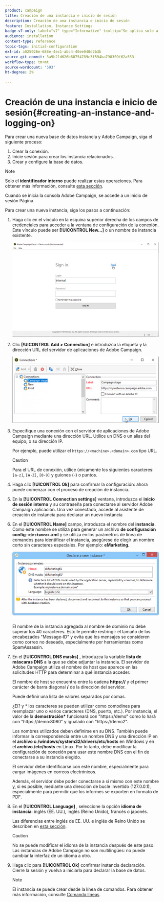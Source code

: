 ```yaml
---
product: campaign
title: Creación de una instancia e inicio de sesión
description: Creación de una instancia e inicio de sesión
feature: Installation, Instance Settings
badge-v7-only: label="v7" type="Informative" tooltip="Se aplica solo a Campaign Classic v7"
audience: installation
content-type: reference
topic-tags: initial-configuration
exl-id: a025026e-688e-4ec1-abc4-40ee040d2b3b
source-git-commit: 3a9b21d626b60754789c3f594ba798309f62a553
workflow-type: tm+mt
source-wordcount: '593'
ht-degree: 2%

---
```


# Creación de una instancia e inicio de sesión{#creating-an-instance-and-logging-on}



Para crear una nueva base de datos instancia y Adobe Campaign, siga el siguiente proceso:

1. Crear la conexión.
1. Inicie sesión para crear los instancia relacionados.
1. Crear y configure la base de datos.

>[!NOTE]
>
>Solo el **identificador interno** puede realizar estas operaciones. Para obtener más información, consulte [esta sección](../../installation/using/configuring-campaign-server.md#internal-identifier).

Cuando se inicia la consola Adobe Campaign, se accede a un inicio de sesión Página.

Para crear una nueva instancia, siga los pasos a continuación:

1. Haga clic en el vínculo en la esquina superior derecha de los campos de credenciales para acceder a la ventana de configuración de la conexión. Este vínculo puede ser **[!UICONTROL New...]** o un nombre de instancia existente.

   ![](assets/s_ncs_install_define_connection_01.png)

1. Clic **[!UICONTROL Add > Connection]** e introduzca la etiqueta y la dirección URL del servidor de aplicaciones de Adobe Campaign.

   ![](assets/s_ncs_install_define_connection_02.png)

1. Especifique una conexión con el servidor de aplicaciones de Adobe Campaign mediante una dirección URL. Utilice un DNS o un alias del equipo, o su dirección IP.

   Por ejemplo, puede utilizar el `https://<machine>.<domain>.com` tipo URL.

   >[!CAUTION]
   >
   >Para el URL de conexión, utilice únicamente los siguientes caracteres: `[a-z]`, `[A-Z]`, `[0-9]` y guiones (-) o puntos.

1. Haga clic **[!UICONTROL Ok]** para confirmar la configuración: ahora puede comenzar con el proceso de creación de instancia.
1. En la **[!UICONTROL Connection settings]** ventana, introduzca el **inicio de sesión interno** y su contraseña para conectarse al servidor Adobe Campaign aplicación. Una vez conectado, accede al asistente de creación de instancia para declarar un nuevo instancia
1. En el **[!UICONTROL Name]** campo, introduzca el nombre del **instancia**. Como este nombre se utiliza para generar un archivo **de configuración config-`<instance>`.xml** y se utiliza en los parámetros de línea de comandos para identificar el instancia, asegúrese de elegir un nombre corto sin caracteres especiales. Por ejemplo: **eMarketing**.

   ![](assets/s_ncs_install_create_instance.png)

   El nombre de la instancia agregada al nombre de dominio no debe superar los 40 caracteres. Esto le permite restringir el tamaño de los encabezados &quot;Message-ID&quot; y evita que los mensajes se consideren como correo no deseado, especialmente por herramientas como SpamAssassin.

1. En el **[!UICONTROL DNS masks]** , introduzca la variable **lista de máscaras DNS** a la que se debe adjuntar la instancia. El servidor de Adobe Campaign utiliza el nombre de host que aparece en las solicitudes HTTP para determinar a qué instancia acceder.

   El nombre de host se encuentra entre la cadena **https://** y el primer carácter de barra diagonal **/** de la dirección del servidor.

   Puede definir una lista de valores separados por comas.

   ¿El? y &#42; los caracteres se pueden utilizar como comodines para reemplazar uno o varios caracteres (DNS, puerto, etc.). Por instancia, el valor de la **demostración&#42;** funcionará con &quot;https://demo&quot; como lo hará con &quot;https://demo:8080&quot; y igualado con &quot;https://demo2&quot;.

   Los nombres utilizados deben definirse en su DNS. También puede informar la correspondencia entre un nombre DNS y una dirección IP en el **archivo c:/windows/system32/drivers/etc/hosts** en Windows y en el **archivo /etc/hosts** en Linux. Por lo tanto, debe modificar la configuración de conexión para usar este nombre DNS con el fin de conectarse a su instancia elegido.

   El servidor debe identificarse con este nombre, especialmente para cargar imágenes en correos electrónicos.

   Además, el servidor debe poder conectarse a sí mismo con este nombre y, si es posible, mediante una dirección de bucle invertido (127.0.0.1), especialmente para permitir que los informes se exporten en formato de PDF.

1. En el **[!UICONTROL Language]** , seleccione la opción **idioma de instancia**: inglés (EE. UU.), inglés (Reino Unido), francés o japonés.

   Las diferencias entre inglés de EE. UU. e inglés de Reino Unido se describen en [esta sección](../../platform/using/adobe-campaign-workspace.md#date-and-time).

   >[!CAUTION]
   >
   >No se puede modificar el idioma de la instancia después de este paso. Las instancias de Adobe Campaign no son multilingües: no puede cambiar la interfaz de un idioma a otro.

1. Haga clic para **[!UICONTROL Ok]** confirmar instancia declaración. Cierre la sesión y vuelva a iniciarla para declarar la base de datos.

   >[!NOTE]
   >
   >El instancia se puede crear desde la línea de comandos. Para obtener más información, consulte [Comando líneas](../../installation/using/command-lines.md).
